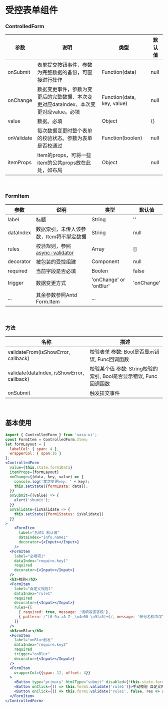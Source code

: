 # 受控表单组件

### ControlledForm

|    参数    |                         说明                         |   类型   |  默认值  |
|------------|------------------------------------------------------|----------|----------|
| onSubmit   | 表单提交按钮事件，参数为完整数据的备份，可直接进行操作        | Function(data) | null |
| onChange   | 数据变更事件，参数为变更后的完整数据、本次变更对应dataIndex、本次变更对应value。必填 | Function(data, key, value) | null |
| value      | 数据。必填                                           | Object   | {}     |
| onValidate | 每次数据变更时整个表单的校验状态。参数为表单是否校通过 | Function(boolen) | null     |
| itemProps  | Item的props，可将一些item的公共props放在此处，如布局 | Object   | null     |

<br/>

### FormItem

|    参数   |                   说明                   |            类型            |   默认值   |
|-----------|------------------------------------------|----------------------------|------------|
| label     | 标题                                     | String                     | ''         |
| dataIndex | 数据索引，未传入该参数，Item将不绑定数据 | String                     | null         |
| rules     | 校验规则，参照[async-validator](https://github.com/yiminghe/async-validator)      | Array                      | []         |
| decorator | 被包装的受控组建                         | Component | null       |
| required  | 当前字段是否必填                         | Boolen                     | false      |
| trigger   | 数据变更方式                             | 'onChange' or 'onBlur'     | 'onChange' |
| ...       | 其余参数参照Antd Form.Item               | ...                        |            |

<br/>

### 方法

|                    名称                    |                                描述                               |
|--------------------------------------------|-------------------------------------------------------------------|
| validateFrom(isShowError, callback)        | 校验表单 参数: Bool是否显示错误, Func回调函数                     |
| validate(dataIndex, isShowError, callback) | 校验某个值 参数: String校验的索引, Bool是否显示错误, Func回调函数 |
| onSubmit                                   | 触发提交事件                                                      |


<br/>

## 基本使用

```jsx
import { ControlledForm } from 'nasa-ui';
const FormItem = ControlledForm.Item;
let formLayout = {
  labelCol: { span: 4 }, 
  wrapperCol: { span:16 }
};
<ControlledForm
  value={this.state.form1Data}
  itemProps={formLayout}
  onChange={(data, key, value) => {
    console.log('本次变更key: ' + key);
    this.setState({form1Data: data});
  }}
  onSubmit={(value) => {
    alert('sbumit');
  }}
  onValidate={isValidate => {
    this.setState({form1Status: isValidate})
  }}
>
	<FormItem
	  label="名称1 默认值"
	  dataIndex="info.name1"
	  decorator={<Input></Input>}
	/>
  <FormItem
    label="必填项1"
    dataIndex="require.key1"
    required
    decorator={<Input></Input>}
  />
  <h3>校验</h3>
  <FormItem
    label="自定义规则1"
    dataIndex="rule1"
    required
    decorator={<Input></Input>}
    rules={[
      { required: true, message: '请填写该字段'},
      { pattern: /^[0-9a-zA-Z-_\u4e00-\u9fa5]+$/, message: '帐号名称由汉字、字母、数字、中划线或下划线组成' },
    ]}
  />
  <h3>onBlur</h3>
  <FormItem
    label="onBlur触发"
    dataIndex="require.key2"
    required
    trigger="onBlur"
    decorator={<Input></Input>}
  />
  <FormItem
    wrapperCol={{span: 12, offset: 4}}
  >
    <Button type="primary" htmlType="submit" disabled={!this.state.form1Status}>确定</Button>
    <Button onClick={() => this.form1.validate('rule1')}>手动校验 自定义规则1 显示错误</Button>
    <Button onClick={() => this.form1.validate('rule1', false, res => alert(res.status))}>手动校验 自定义规则1 不显示错误</Button>
  </FormItem>
</ControlledForm>
```